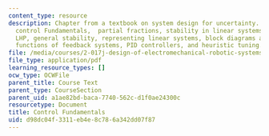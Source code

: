 ```yaml
---
content_type: resource
description: Chapter from a textbook on system design for uncertainty. Topics include
  control Fundamentals,  partial fractions, stability in linear systems, poles in
  LHP, general stability, representing linear systems, block diagrams and transfer
  functions of feedback systems, PID controllers, and heuristic tuning.
file: /media/courses/2-017j-design-of-electromechanical-robotic-systems-fall-2009/d98dc04f3311eb4e8c786a342dd07f87_MIT2_017JF09_ch11.pdf
file_type: application/pdf
learning_resource_types: []
ocw_type: OCWFile
parent_title: Course Text
parent_type: CourseSection
parent_uid: a1ae82bd-baca-7740-562c-d1f0ae24300c
resourcetype: Document
title: Control Fundamentals
uid: d98dc04f-3311-eb4e-8c78-6a342dd07f87
---
```

